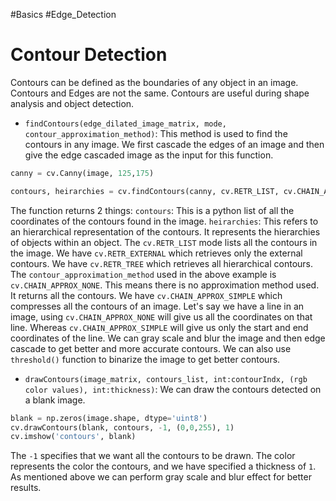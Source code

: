 #Basics 
#Edge_Detection
# Contour Detection
Contours can be defined as the boundaries of any object in an image. Contours and Edges are not the same. Contours are useful during shape analysis and object detection.
- `findContours(edge_dilated_image_matrix, mode, contour_approximation_method)`: This method is used to find the contours in any image. We first cascade the edges of an image and then give the edge cascaded image as the input for this function.
```python
canny = cv.Canny(image, 125,175)

contours, heirarchies = cv.findContours(canny, cv.RETR_LIST, cv.CHAIN_APPROX_NONE)
```
The function returns 2 things:
`contours`: This is a python list of all the coordinates of the contours found in the image.
`heirarchies`: This refers to an hierarchical representation of the contours. It represents the hierarchies of objects within an object.
The `cv.RETR_LIST` mode lists all the contours in the image. We have `cv.RETR_EXTERNAL` which retrieves only the external contours. We have `cv.RETR_TREE` which retrieves all hierarchical contours.
The `contour_approximation_method` used in the above example is `cv.CHAIN_APPROX_NONE`. This means there is no approximation method used. It returns all the contours.
We have `cv.CHAIN_APPROX_SIMPLE` which compresses all the contours of an image. Let's say we have a line in an image, using `cv.CHAIN_APPROX_NONE` will give us all the coordinates on that line. Whereas `cv.CHAIN_APPROX_SIMPLE` will give us only the start and end coordinates of the line.
We can gray scale and blur the image and then edge cascade to get better and more accurate contours. We can also use `threshold()` function to binarize the image to get better contours.
- `drawContours(image_matrix, contours_list, int:contourIndx, (rgb color values), int:thickness)`: We can draw the contours detected on a  blank image.
```python
blank = np.zeros(image.shape, dtype='uint8')
cv.drawContours(blank, contours, -1, (0,0,255), 1)
cv.imshow('contours', blank)
```
The `-1` specifies that we want all the contours to be drawn. The color represents the color the contours, and we have specified a thickness of `1`.
As mentioned above we can perform gray scale and blur effect for better results.
